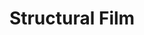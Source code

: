 ---
ee_id_thing: '168'
site: '1'
type: '2'
inv_num: 2007-002
url: 2007-002-structural-film
title: Structural Film
year: '2007'
display_year: '2007'
medium: 16mm film
dims: ''
pitch: "​Digital video filter of scratched film transferred to 16mm film."
ps: "​Somewhere along the way on this one, a file got corrupted in one of the transfers,
  and some bits of colored stuff showed up, anyway, I kept it in the film, but those
  weren’t actually part of the plan."
live_url: ''
related: "[135] [2008-004-personal-film] 2008-004 Personal Film"
youtube: ''
related_code: ''
imgs: structural-film-2007-002-still-1-database-ih_1.jpg
subheading: ''
download: ''
add_credit: ''
commission: ''
layout: things-i-made
---